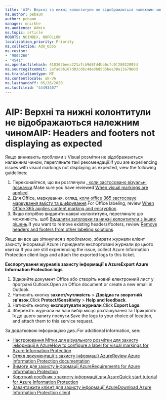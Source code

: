 ```yaml
---
title: 'AIP: Верхні та нижні колонтитули не відображаються належним чином'
ms.author: pebaum
author: pebaum
manager: mnirkhe
ms.audience: Admin
ms.topic: article
ROBOTS: NOINDEX, NOFOLLOW
localization_priority: Priority
ms.collection: Adm_O365
ms.custom:
- "9002266"
- "4541"
ms.openlocfilehash: 418362beea221a7cb9d8fd4be6cfc0f28022093d
ms.sourcegitcommit: 2afad0b107d03cd8c4de0b85b5bee38a13a7960d
ms.translationtype: MT
ms.contentlocale: uk-UA
ms.lasthandoff: 05/26/2020
ms.locfileid: "44493407"
---
```

# <a name="aip-headers-and-footers-not-displaying-as-expected"></a><span data-ttu-id="83464-102">AIP: Верхні та нижні колонтитули не відображаються належним чином</span><span class="sxs-lookup"><span data-stu-id="83464-102">AIP: Headers and footers not displaying as expected</span></span>

<span data-ttu-id="83464-103">Якщо виникають проблеми з Visual розмітки не відображаються належним чином, перегляньте такі рекомендації:</span><span class="sxs-lookup"><span data-stu-id="83464-103">If you are experiencing issues with visual markings not displaying as expected, view the following guidelines:</span></span>

1. <span data-ttu-id="83464-104">Переконайтеся, що ви розглянули [, коли застосовано візуальні позначки](https://docs.microsoft.com/azure/information-protection/configure-policy-markings#when-visual-markings-are-applied).</span><span class="sxs-lookup"><span data-stu-id="83464-104">Make sure you have reviewed [When visual markings are applied](https://docs.microsoft.com/azure/information-protection/configure-policy-markings#when-visual-markings-are-applied).</span></span>
2. <span data-ttu-id="83464-105">Для Office, маркування, огляд, [коли office 365 застосовує маркування вмісту та шифрування](https://docs.microsoft.com/microsoft-365/compliance/sensitivity-labels-office-apps#when-office-apps-apply-content-marking-and-encryption).</span><span class="sxs-lookup"><span data-stu-id="83464-105">For Office labeling, review [When Office 365 applies content marking and encryption](https://docs.microsoft.com/microsoft-365/compliance/sensitivity-labels-office-apps#when-office-apps-apply-content-marking-and-encryption).</span></span>
3. <span data-ttu-id="83464-106">Якщо потрібно видалити наявні колонтитули, перегляньте цю можливість, щоб [Видалити заголовки та нижні колонтитули з інших рішень](https://docs.microsoft.com/azure/information-protection/rms-client/client-admin-guide-customizations#remove-headers-and-footers-from-other-labeling-solutions).</span><span class="sxs-lookup"><span data-stu-id="83464-106">If you want to remove existing headers/footers, review [Remove headers and footers from other labeling solutions](https://docs.microsoft.com/azure/information-protection/rms-client/client-admin-guide-customizations#remove-headers-and-footers-from-other-labeling-solutions).</span></span>

<span data-ttu-id="83464-107">Якщо ви все ще зіткнулися з проблемою, збирати журнали клієнт захисту інформації Azure і приєднати експортовані журнали до цього квитка.</span><span class="sxs-lookup"><span data-stu-id="83464-107">If you are still experiencing the issue, collect Azure Information Protection client logs and attach the exported logs to this ticket.</span></span>

<span data-ttu-id="83464-108">**Експортування журналів захисту інформації в Azure**</span><span class="sxs-lookup"><span data-stu-id="83464-108">**Export Azure Information Protection logs**</span></span>

1. <span data-ttu-id="83464-109">Відкрийте документ Office або створіть новий електронний лист у програмі Outlook.</span><span class="sxs-lookup"><span data-stu-id="83464-109">Open an Office document or create a new email in Outlook.</span></span>
2. <span data-ttu-id="83464-110">Натисніть кнопку **захист/чутливість**  >  **Довідка та зворотній зв'язок**.</span><span class="sxs-lookup"><span data-stu-id="83464-110">Click **Protect/Sensitivity** > **Help and feedback**.</span></span>
3. <span data-ttu-id="83464-111">Натисніть кнопку **експортувати журнали**.</span><span class="sxs-lookup"><span data-stu-id="83464-111">Click **Export Logs**.</span></span>
4. <span data-ttu-id="83464-112">Збережіть журнали на ваш вибір місця розташування та Прикріпіть їх до цього запиту послуги.</span><span class="sxs-lookup"><span data-stu-id="83464-112">Save the logs to your choice of location, and attach them to this service request.</span></span>

<span data-ttu-id="83464-113">За додатковою інформацією див.:</span><span class="sxs-lookup"><span data-stu-id="83464-113">For additional information, see:</span></span>

- [<span data-ttu-id="83464-114">Настроювання Мітки для візуального розмітки для захисту інформації в Azure</span><span class="sxs-lookup"><span data-stu-id="83464-114">How to configure a label for visual markings for Azure Information Protection</span></span>](https://docs.microsoft.com/azure/information-protection/configure-policy-markings)
- [<span data-ttu-id="83464-115">Огляд документації з захисту інформації Azure</span><span class="sxs-lookup"><span data-stu-id="83464-115">Review Azure Information Protection documentation</span></span>](https://docs.microsoft.com/azure/information-protection/what-is-information-protection)
- [<span data-ttu-id="83464-116">Вимоги для захисту інформації Azure</span><span class="sxs-lookup"><span data-stu-id="83464-116">Requirements for Azure Information Protection</span></span>](https://docs.microsoft.com/azure/information-protection/get-started/requirements)
- [<span data-ttu-id="83464-117">Короткий посібник з захисту інформації для Azure</span><span class="sxs-lookup"><span data-stu-id="83464-117">Quick start tutorial for Azure Information Protection</span></span>](https://docs.microsoft.com/azure/information-protection/get-started/infoprotect-quick-start-tutorial)
- [<span data-ttu-id="83464-118">Завантажити клієнт для захисту інформації Azure</span><span class="sxs-lookup"><span data-stu-id="83464-118">Download Azure Information Protection client</span></span>](https://www.microsoft.com/download/details.aspx?id=53018)
